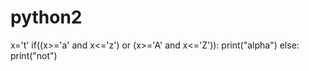 # python2
x='t'
if((x>='a' and x<='z') or (x>='A' and x<='Z')):
    print("alpha")
else:
    print("not")
